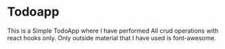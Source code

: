# Todoapp

This is a Simple TodoApp where I have performed All crud operations with react hooks only. Only outside material that I have used is font-awesome.
